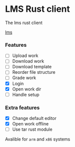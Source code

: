 # LMS Rust client

The lms rust client

[lms](https://gitlab.com/saxion.nl/42/lms42)


### Features
 - [ ] Upload work
 - [ ] Download work
 - [ ] Download template
 - [ ] Reorder file structure
 - [ ] Grade work
 - [X] Login
 - [X] Open work dir
 - [ ] Handle setup
 
### Extra features
 - [X] Change default editor
 - [X] Open work offline 
 - [ ] Use tar rust module 
 
Avalible for `arm` and `x86` systems
